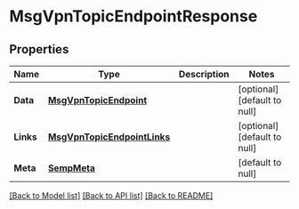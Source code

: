 # MsgVpnTopicEndpointResponse

## Properties
Name | Type | Description | Notes
------------ | ------------- | ------------- | -------------
**Data** | [**MsgVpnTopicEndpoint**](MsgVpnTopicEndpoint.md) |  | [optional] [default to null]
**Links** | [**MsgVpnTopicEndpointLinks**](MsgVpnTopicEndpointLinks.md) |  | [optional] [default to null]
**Meta** | [**SempMeta**](SempMeta.md) |  | [default to null]

[[Back to Model list]](../README.md#documentation-for-models) [[Back to API list]](../README.md#documentation-for-api-endpoints) [[Back to README]](../README.md)


